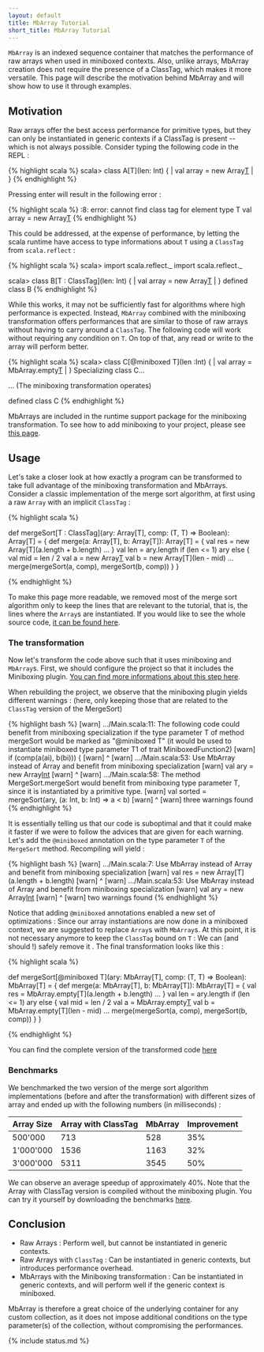 ```yaml
---
layout: default
title: MbArray Tutorial
short_title: MbArray Tutorial
---
```


`MbArray` is an indexed sequence container that matches the performance of raw arrays when used in miniboxed contexts. Also, unlike arrays, MbArray creation does not require the presence of a ClassTag, which makes it more versatile. This page will describe the motivation behind MbArray and will show how to use it through examples. 

## Motivation

Raw arrays offer the best access performance for primitive types, but they can only be instantiated in generic contexts if a ClassTag is present -- which is not always possible. Consider typing the following code in the REPL :

{% highlight scala %}
scala> class A[T](len: Int) {
     |   val array = new Array[T](len)
     | }
{% endhighlight %}

Pressing enter will result in the following error :

{% highlight scala %}
<console>:8: error: cannot find class tag for element type T
       val array = new Array[T](len)
{% endhighlight %}

This could be addressed, at the expense of performance, by letting the scala runtime have access to type informations about `T` using a `ClassTag` from `scala.reflect` : 

{% highlight scala %}
scala> import scala.reflect._
import scala.reflect._

scala> class B[T : ClassTag](len: Int) {
     |   val array = new Array[T](len)
     | }
defined class B
{% endhighlight %}

While this works, it may not be sufficiently fast for algorithms where high performance is expected. Instead, `MbArray` combined with the miniboxing transformation offers performances that are similar to those of raw arrays without having to carry around a `ClassTag`. The following code will work without requiring any condition on `T`. On top of that, any read or write to the array will perform better.

{% highlight scala %}
scala> class C[@miniboxed T](len :Int) {
     |   val array = MbArray.empty[T](len)
     | }
Specializing class C...

  ... (The miniboxing transformation operates)

defined class C
{% endhighlight %}

MbArrays are included in the runtime support package for the miniboxing transformation. To see how to add miniboxing to your project, please see [this page](using_sbt.html).

## Usage

Let's take a closer look at how exactly a program can be transformed to take full advantage of the miniboxing transformation and MbArrays. Consider a classic implementation of the merge sort algorithm, at first using a raw `Array` with an implicit `ClassTag` :

{% highlight scala %}

def mergeSort[T : ClassTag](ary: Array[T], comp: (T, T) => Boolean): Array[T] = {
  def merge(a: Array[T], b: Array[T]): Array[T] = {
    val res = new Array[T](a.length + b.length)
    ...
  }
  val len = ary.length
  if (len <= 1) ary
  else {
    val mid = len / 2
    val a = new Array[T](mid)
    val b = new Array[T](len - mid)
    ...
    merge(mergeSort(a, comp), mergeSort(b, comp))
  }
}
  
{% endhighlight %}

To make this page more readable, we removed most of the merge sort algorithm only to keep the lines that are relevant to the tutorial, that is, the lines where the `Array`s are instantiated. If you would like to see the whole source code, [it can be found here](code_examples/mbarrays/before_transformation.scala).

### The transformation

Now let's transform the code above such that it uses miniboxing and `MbArray`s. 
First, we should configure the project so that it includes the Miniboxing plugin. [You can find more informations about this step here](using_sbt.html).

When rebuilding the project, we observe that the miniboxing plugin yields different warnings : (here, only keeping those that are related to the `ClassTag` version of the MergeSort)

{% highlight bash %}
[warn] .../Main.scala:11: The following code could benefit from miniboxing specialization
if the type parameter T of method mergeSort would be marked as "@miniboxed T" 
(it would be used to instantiate miniboxed type parameter T1 of trait MiniboxedFunction2)
[warn]         if (comp(a(ai), b(bi))) {
[warn]             ^
[warn] .../Main.scala:53: Use MbArray instead of Array and benefit from miniboxing specialization
[warn]     val ary = new Array[Int](len)
[warn]               ^
[warn] .../Main.scala:58: The method MergeSort.mergeSort would benefit from miniboxing 
type parameter T, since it is instantiated by a primitive type.
[warn]     val sorted = mergeSort(ary, (a: Int, b: Int) => a < b)
[warn]                  ^
[warn] three warnings found
{% endhighlight %}

It is essentially telling us that our code is suboptimal and that it could make it faster if we were to follow the advices that are given for each warning. Let's add the `@miniboxed` annotation on the type parameter `T` of the `MergeSort` method. Recompiling will yield : 

<!-- Adding the warning by hand -->
{% highlight bash %}
[warn] .../Main.scala:7: Use MbArray instead of Array and benefit from miniboxing specialization
[warn]     val res = new Array[T](a.length + b.length)
[warn]               ^
[warn] .../Main.scala:53: Use MbArray instead of Array and benefit from miniboxing specialization
[warn]     val ary = new Array[Int](len)
[warn]               ^
[warn] two warnings found
{% endhighlight %}

Notice that adding `@miniboxed` annotations enabled a new set of optimizations : Since our array instantiations are now done in a miniboxed context, we are suggested to replace `Array`s with `MbArray`s. At this point, it is not necessary anymore to keep the `ClassTag` bound on `T` : We can (and should !) safely remove it .
The final transformation looks like this : 

{% highlight scala %}

def mergeSort[@miniboxed T](ary: MbArray[T], comp: (T, T) => Boolean): MbArray[T] = {
  def merge(a: MbArray[T], b: MbArray[T]): MbArray[T] = {
    val res = MbArray.empty[T](a.length + b.length)
    ...
  }
  val len = ary.length
  if (len <= 1) ary
  else {
    val mid = len / 2
    val a = MbArray.empty[T](mid)
    val b = MbArray.empty[T](len - mid)
    ...
    merge(mergeSort(a, comp), mergeSort(b, comp))
  }
}
  
{% endhighlight %}

You can find the complete version of the transformed code [here](code_examples/mbarrays/after_transformation.scala)

### Benchmarks

We benchmarked the two version of the merge sort algorithm implementations (before and after the transformation) with different sizes of array and ended up with the following numbers (in milliseconds) :

| Array Size    | Array with ClassTag  | MbArray  | Improvement |
| ------------- |----------------------| ---------|-------------|
| 500'000       | 713    	         | 528      | 35%   	    |
| 1'000'000     | 1536                 | 1163     | 32%	    |
| 3'000'000     | 5311                 | 3545     | 50%    	    |

We can observe an average speedup of approximately 40%.
Note that the Array with ClassTag version is compiled without the miniboxing plugin.
You can try it yourself by downloading the benchmarks [here](https://github.com/Roldak/mb-benchmarks).

## Conclusion

* Raw Arrays : Perform well, but cannot be instantiated in generic contexts.
* Raw Arrays with `ClassTag` : Can be instantiated in generic contexts, but introduces performance overhead.
* MbArrays with the Miniboxing transformation : Can be instantiated in generic contexts, and will perform well if the generic context is miniboxed.

MbArray is therefore a great choice of the underlying container for any custom collection, as it does not impose additional conditions on the type parameter(s) of the collection, without compromising the performances.

{% include status.md %}
